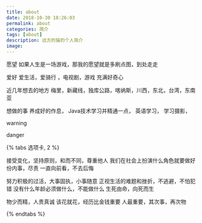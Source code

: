 ```yaml
---
title: about
date: 2018-10-30 18:26:03
permalink: about
categories: 简介
tags: [about]
description: 远方的猫的个人简介
image:
---
```

<p class="description"></p>
<div class="note default"><p>愿望  如果人生是一场游戏，那我的愿望就是多刷点图，到处走走</p></div>
<div class="note primary"><p>爱好  爱生活，爱骑行 ，电视剧，游戏  充满好奇心</p></div>
<div class="note success"><p>近几年想去的地方  梅里，新藏线，独库公路，喀纳斯，川西，东北，台湾，东南亚</p></div>
<div class="note info"><p>想做的事  养成好的作息， Java技术学习并精通一点， 英语学习， 学习摄影，  </p></div>
<div class="note warning"><p>warning</p></div>
<div class="note danger"><p>danger</p></div>
 

{% tabs 选项卡, 2 %}
<!-- tab  **世界**-->
接受变化，坚持原则，和而不同，尊重他人
我们在社会上扮演什么角色就要做好份内事，尽责
一直向前看，不去后悔
<!-- endtab -->
<!-- tab **人生**-->
努力积极的过活，大事固执，小事随意
正视生活的难题和挫折，不逃避，不怕犯错
没有什么年龄必须做什么，不能做什么
生死由命，向死而生
<!-- endtab -->
<!-- tab **价值** -->
物少而精，人贵真诚
该花就花，经历比金钱重要
人最重要，其次事，再次物
<!-- endtab -->
{% endtabs %}